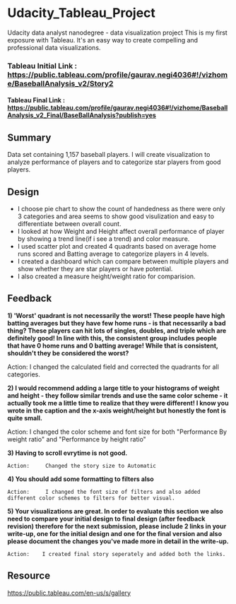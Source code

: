 # Udacity_Tableau_Project
Udacity data analyst nanodegree - data visualization project  This is my first exposure with Tableau. It's an easy way to create compelling and professional data visualizations.


### Tableau Initial Link : https://public.tableau.com/profile/gaurav.negi4036#!/vizhome/BaseballAnalysis_v2/Story2

#### Tableau Final Link : https://public.tableau.com/profile/gaurav.negi4036#!/vizhome/BaseballAnalysis_v2_Final/BaseBallAnalysis?publish=yes

## Summary

Data set containing 1,157 baseball players. I will create visualization to analyze performance of players and to categorize star players from good players.

## Design

* I choose pie chart to show the count of handedness as there were only 3 categories and area seems to show good visulization and easy  to differentiate between overall count.
* I looked at how Weight and Height affect overall performance of player by showing a trend line(if i see a trend) and color measure.
* I used scatter plot and created 4 quadrants based on average home runs scored and Batting average to categorize players in 4 levels.
* I created a dashboard which can compare between multiple players and show whether they are star players or have potential.
* I also created a measure height/weight ratio for comparision.

## Feedback

**1) 'Worst' quadrant is not necessarily the worst! These people have high batting averages but they have few home runs - is that necessarily a bad thing? These players can hit lots of singles, doubles, and triple which are definitely good! In line with this, the consistent group includes people that have 0 home runs and 0 batting average! While that is consistent, shouldn't they be considered the worst?**

  Action:     I changed the calculated field and corrected the quadrants for all categories.
  
 **2) I would recommend adding a large title to your histograms of weight and height - they follow similar trends and use the same color scheme - it actually took me a little time to realize that they were different! I know you wrote in the caption and the x-axis weight/height but honestly the font is quite small.**
  
  Action:     I changed the color scheme and font size for both "Performance By weight ratio" and "Performance by height ratio"
  
  **3) Having to scroll evrytime is not good.**
    
    Action:     Changed the story size to Automatic
    
  **4) You should add some formatting to filters also**
    
    Action:     I changed the font size of filters and also added different color schemes to filters for better visual.
  
 **5) Your visualizations are great. In order to evaluate this section we also need to compare your initial design to final design (after feedback revision) therefore for the next submission, please include 2 links in your write-up, one for the initial design and one for the final version and also please document the changes you've made more in detail in the write-up.** 
    
    Action:    I created final story seperately and added both the links.
    
 ## Resource
 
 https://public.tableau.com/en-us/s/gallery
